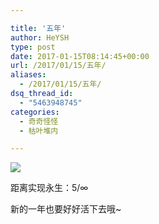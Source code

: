 ```yaml
---

title: '五年'
author: HeYSH
type: post
date: 2017-01-15T08:14:45+00:00
url: /2017/01/15/五年/
aliases:
  - /2017/01/15/五年/
dsq_thread_id:
  - "5463948745"
categories:
  - 奇奇怪怪
  - 枯叶堆内

---
```

![](http://i1.piimg.com/1949/c9d69d714fb8671c.png)


距离实现永生：5/∞

新的一年也要好好活下去哦\~

